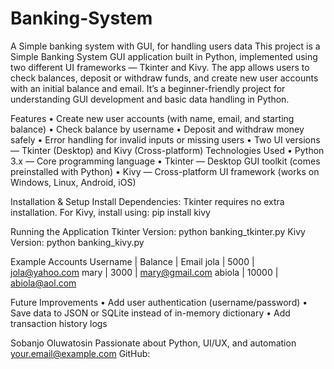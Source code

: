 # Banking-System
A Simple banking system with GUI, for handling users data
 This project is a Simple Banking System GUI application built in Python, implemented using two
 different UI frameworks — Tkinter and Kivy. The app allows users to check balances, deposit or
 withdraw funds, and create new user accounts with an initial balance and email. It’s a
 beginner-friendly project for understanding GUI development and basic data handling in Python.
 
 Features
 • Create new user accounts (with name, email, and starting balance)
 • Check balance by username
 • Deposit and withdraw money safely
 • Error handling for invalid inputs or missing users
 • Two UI versions — Tkinter (Desktop) and Kivy (Cross-platform)
 Technologies Used
 • Python 3.x — Core programming language
 • Tkinter — Desktop GUI toolkit (comes preinstalled with Python)
 • Kivy — Cross-platform UI framework (works on Windows, Linux, Android, iOS)
 
 Installation & Setup
 Install Dependencies:
 Tkinter requires no extra installation.
 For Kivy, install using:
 pip install kivy
 
 Running the Application
 Tkinter Version:
 python banking_tkinter.py
 Kivy Version:
 python banking_kivy.py
 
 Example Accounts
 Username | Balance | Email
 jola | 
5000 | jola@yahoo.com
 mary | 3000 | mary@gmail.com
 abiola | 10000 | abiola@aol.com
 
 Future Improvements
 • Add user authentication (username/password)
 • Save data to JSON or SQLite instead of in-memory dictionary
 • Add transaction history logs

 Sobanjo Oluwatosin
 Passionate about Python, UI/UX, and automation
 your.email@example.com
 GitHub: [](https://github.com/TSobees)  
